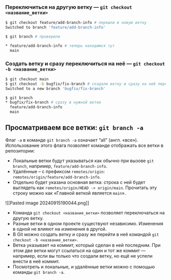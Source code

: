 ### Переключиться на другую ветку — `git checkout <название_ветки>`

```bash
$ git checkout feature/add-branch-info # перешли в новую ветку
Switched to branch 'feature/add-branch-info'

$ git branch # проверили

* feature/add-branch-info # теперь находимся тут
  main
```

### Создать ветку и сразу переключиться на неё — `git checkout -b <название_ветки>`

```bash
$ git checkout main
$ git checkout -b bugfix/fix-branch # создали ветку и сразу на неё переключились
Switched to a new branch 'bugfix/fix-branch'

$ git branch
* bugfix/fix-branch # сразу в нужной ветке
  feature/add-branch-info
  main
```

## **Просматриваем все ветки: `git branch -a`**

Флаг `-a` в команде `git branch -a` означает “all” (англ. «все»). Использование этого флага позволяет команде отображать все ветки в репозитории:

- Локальные ветки будут указываться как обычно при вызове `git branch`, например, `feature/add-branch-info`.
- Удалённые – с префиксом `remotes/origin`: `remotes/origin/feature/add-branch-info`.
- Отдельно будет указана основная ветка: строка с ней будет выглядеть как `remotes/origin/HEAD -> origin/main`. Прочитать эту строку можно как «Главной веткой является `main`».

![[Pasted image 20240915190044.png]]

- Команда `git checkout <название_ветки>` позволяет переключаться на другую ветку.
- Разные ветки в одном проекте существуют независимо. Изменения в одной не влияют на изменения в другой.
- В Git можно создать ветку и сразу же перейти в неё командой `git checkout -b <название_ветки>`.
- Ветка указывает на коммит, который сделан в ней последним. При этом две ветки могут ссылаться на один и тот же коммит — например, если вы только что создали ветку, но ещё не успели внести в неё коммит.
- Посмотреть и локальные, и удалённые ветки можно с помощью команды `git branch -a`.
